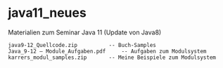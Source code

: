 # java11_neues
Materialien zum Seminar Java 11 (Update von Java8)

	java9-12_Quellcode.zip    		-- Buch-Samples
	Java_9-12 – Module_Aufgaben.pdf		-- Aufgaben zum Modulsystem
	karrers_modul_samples.zip 		-- Meine Beispiele zum Modulsystem
	
